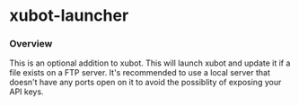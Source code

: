 # xubot-launcher

### Overview
This is an optional addition to xubot. This will launch xubot and update it if a file exists on a FTP server. It's recommended to use a local server that doesn't have any ports open on it to avoid the possiblity of exposing your API keys.